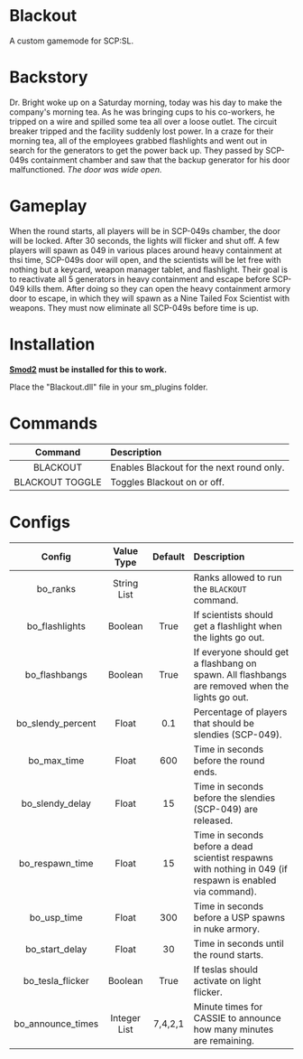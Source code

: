 # Blackout

A custom gamemode for SCP:SL.

# Backstory

Dr. Bright woke up on a Saturday morning, today was his day to make the company's morning tea. As he was bringing cups to his co-workers, he tripped on a wire and spilled some tea all over a loose outlet. The circuit breaker tripped and the facility suddenly lost power. In a craze for their morning tea, all of the employees grabbed flashlights and went out in search for the generators to get the power back up. They passed by SCP-049s containment chamber and saw that the backup generator for his door malfunctioned.
*The door was wide open.*

# Gameplay

When the round starts, all players will be in SCP-049s chamber, the door will be locked. After 30 seconds, the lights will flicker and shut off. A few players will spawn as 049 in various places around heavy containment at thsi time, SCP-049s door will open, and the scientists will be let free with nothing but a keycard, weapon manager tablet, and flashlight. Their goal is to reactivate all 5 generators in heavy containment and escape before SCP-049 kills them. After doing so they can open the heavy containment armory door to escape, in which they will spawn as a Nine Tailed Fox Scientist with weapons. They must now eliminate all SCP-049s before time is up.

# Installation

**[Smod2](https://github.com/Grover-c13/Smod2) must be installed for this to work.**

Place the "Blackout.dll" file in your sm_plugins folder.

# Commands

| Command        | Description |
| :-------------: | :------ |
| BLACKOUT | Enables Blackout for the next round only. |
| BLACKOUT TOGGLE | Toggles Blackout on or off. |

# Configs

| Config        | Value Type | Default | Description |
| :-------------: | :---------: | :---------: |:------ |
| bo_ranks | String List |  | Ranks allowed to run the `BLACKOUT` command. |
| bo_flashlights | Boolean | True | If scientists should get a flashlight when the lights go out. |
| bo_flashbangs | Boolean | True | If everyone should get a flashbang on spawn. All flashbangs are removed when the lights go out. |
| bo_slendy_percent | Float | 0.1 | Percentage of players that should be slendies (SCP-049). |
| bo_max_time | Float | 600 | Time in seconds before the round ends. |
| bo_slendy_delay | Float | 15 | Time in seconds before the slendies (SCP-049) are released. |
| bo_respawn_time | Float | 15 | Time in seconds before a dead scientist respawns with nothing in 049 (if respawn is enabled via command). |
| bo_usp_time | Float | 300 | Time in seconds before a USP spawns in nuke armory. |
| bo_start_delay | Float | 30 | Time in seconds until the round starts. |
| bo_tesla_flicker | Boolean | True | If teslas should activate on light flicker. |
| bo_announce_times | Integer List | 7,4,2,1 | Minute times for CASSIE to announce how many minutes are remaining. |
